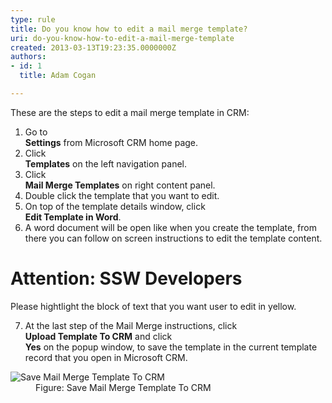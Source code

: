 ```yaml
---
type: rule
title: Do you know how to edit a mail merge template?
uri: do-you-know-how-to-edit-a-mail-merge-template
created: 2013-03-13T19:23:35.0000000Z
authors:
- id: 1
  title: Adam Cogan

---
```


 
These are the steps to edit a mail merge template in CRM:
 
1. Go to <br>      **Settings** from Microsoft CRM home page.
2. Click <br>      **Templates** on the left navigation panel.
3. Click <br>      **Mail Merge Templates** on right content panel.
4. Double click the template that you want to edit.
5. On top of the template details window, click <br>      **Edit Template in Word**.
6. A word document will be open like when you create the template, from there you can follow on screen instructions to edit the template content.


# Attention: SSW Developers

Please hightlight the block of text that you want user to edit in yellow.

7. At the last step of the Mail Merge instructions, click <br>      **Upload Template To CRM** and click <br>      **Yes** on the popup window, to save the template in the current template record that you open in Microsoft CRM.
<dl class="image"><dt>
         <img src="/Communication/Rules-to-Better-CRM-Mail-Merge/PublishingImages/edit-mail-merge-1.jpg" alt="Save Mail Merge Template To CRM">
      </dt><dd>Figure&#58; Save Mail Merge Template To CRM</dd></dl>

